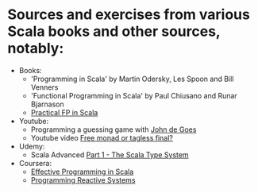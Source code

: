 # Sources and exercises from various Scala books and other sources, notably:

- Books:
  - 'Programming in Scala' by Martin Odersky, Les Spoon and Bill Venners
  - 'Functional Programming in Scala' by Paul Chiusano and Runar Bjarnason
  - [Practical FP in Scala](https://leanpub.com/pfp-scala)
- Youtube:
  - Programming a guessing game with [John de Goes](https://www.youtube.com/watch?v=sxudIMiOo68)
  - Youtube video [Free monad or tagless final?](https://www.youtube.com/watch?v=IhVdU4Xiz2U)
- Udemy:
  - Scala Advanced [Part 1 - The Scala Type System](https://www.udemy.com/scala-advanced-part-1-the-scala-type-system)
- Coursera:
  - [Effective Programming in Scala](https://www.coursera.org/learn/effective-scala)
  - [Programming Reactive Systems](https://www.coursera.org/learn/scala-akka-reactive)
